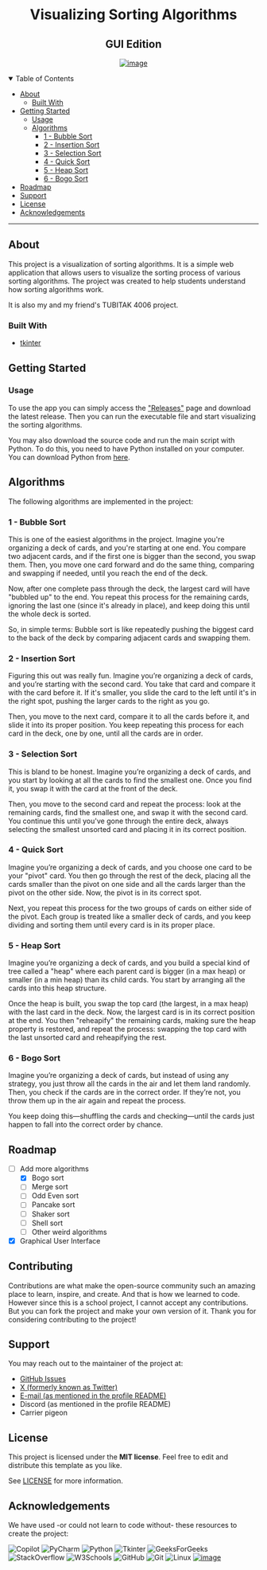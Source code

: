 <div style="text-align:center ;">
<h1>Visualizing Sorting Algorithms</h1>
<h2>GUI Edition</h2>

[![image](https://img.shields.io/badge/MIT-green?style=for-the-badge)](LICENSE)
</div>


<details open="open">
<summary>Table of Contents</summary>

- [About](#about)
  - [Built With](#built-with)
- [Getting Started](#getting-started)
  - [Usage](#usage)
  - [Algorithms](#algorithms)
    - [1 - Bubble Sort](#1---bubble-sort)
    - [2 - Insertion Sort](#2---insertion-sort)
    - [3 - Selection Sort](#3---selection-sort)
    - [4 - Quick Sort](#4---quick-sort)
    - [5 - Heap Sort](#5---heap-sort)
    - [6 - Bogo Sort](#6---bogo-sort)
- [Roadmap](#roadmap)
- [Support](#support)
- [License](#license)
- [Acknowledgements](#acknowledgements)

</details>

---

## About

This project is a visualization of sorting algorithms. It is a simple web application that allows users to visualize the sorting process of various sorting algorithms. The project was created to help students understand how sorting algorithms work.

It is also my and my friend's TUBITAK 4006 project.

### Built With
- [tkinter](https://docs.python.org/3/library/tkinter.html)

## Getting Started
### Usage
To use the app you can simply access the ["Releases"](https://github.com/axolotlagatsuma/visualizing-sorting-algorithms/releases) page and download the latest release. Then you can run the executable file and start visualizing the sorting algorithms.

You may also download the source code and run the main script with Python. To do this, you need to have Python installed on your computer. You can download Python from [here](https://www.python.org/downloads/).

## Algorithms
The following algorithms are implemented in the project:
### 1 - Bubble Sort
This is one of the easiest algorithms in the project. Imagine you're organizing a deck of cards, and you're starting at one end. You compare two adjacent cards, and if the first one is bigger than the second, you swap them. Then, you move one card forward and do the same thing, comparing and swapping if needed, until you reach the end of the deck.

Now, after one complete pass through the deck, the largest card will have "bubbled up" to the end. You repeat this process for the remaining cards, ignoring the last one (since it's already in place), and keep doing this until the whole deck is sorted.

So, in simple terms: Bubble sort is like repeatedly pushing the biggest card to the back of the deck by comparing adjacent cards and swapping them.

### 2 - Insertion Sort
Figuring this out was really fun. Imagine you’re organizing a deck of cards, and you’re starting with the second card. You take that card and compare it with the card before it. If it's smaller, you slide the card to the left until it's in the right spot, pushing the larger cards to the right as you go.

Then, you move to the next card, compare it to all the cards before it, and slide it into its proper position. You keep repeating this process for each card in the deck, one by one, until all the cards are in order.

### 3 - Selection Sort
This is bland to be honest. Imagine you’re organizing a deck of cards, and you start by looking at all the cards to find the smallest one. Once you find it, you swap it with the card at the front of the deck.

Then, you move to the second card and repeat the process: look at the remaining cards, find the smallest one, and swap it with the second card. You continue this until you've gone through the entire deck, always selecting the smallest unsorted card and placing it in its correct position.

### 4 - Quick Sort
Imagine you’re organizing a deck of cards, and you choose one card to be your "pivot" card. You then go through the rest of the deck, placing all the cards smaller than the pivot on one side and all the cards larger than the pivot on the other side. Now, the pivot is in its correct spot.

Next, you repeat this process for the two groups of cards on either side of the pivot. Each group is treated like a smaller deck of cards, and you keep dividing and sorting them until every card is in its proper place.

### 5 - Heap Sort
Imagine you’re organizing a deck of cards, and you build a special kind of tree called a "heap" where each parent card is bigger (in a max heap) or smaller (in a min heap) than its child cards. You start by arranging all the cards into this heap structure.

Once the heap is built, you swap the top card (the largest, in a max heap) with the last card in the deck. Now, the largest card is in its correct position at the end. You then "reheapify" the remaining cards, making sure the heap property is restored, and repeat the process: swapping the top card with the last unsorted card and reheapifying the rest.

### 6 - Bogo Sort
Imagine you’re organizing a deck of cards, but instead of using any strategy, you just throw all the cards in the air and let them land randomly. Then, you check if the cards are in the correct order. If they’re not, you throw them up in the air again and repeat the process.

You keep doing this—shuffling the cards and checking—until the cards just happen to fall into the correct order by chance.

## Roadmap
- [ ] Add more algorithms
  - [X] Bogo sort
  - [ ] Merge sort
  - [ ] Odd Even sort
  - [ ] Pancake sort
  - [ ] Shaker sort
  - [ ] Shell sort
  - [ ] Other weird algorithms 
- [x] Graphical User Interface

## Contributing
Contributions are what make the open-source community such an amazing place to learn, inspire, and create. And that is how we learned to code. However since this is a school project, I cannot accept any contributions. But you can fork the project and make your own version of it.
Thank you for considering contributing to the project!

## Support
You may reach out to the maintainer of the project at:
- [GitHub Issues](https://github.com/axolotlagatsuma/visualizing-sorting-algorithms/issues)
- [X (formerly known as Twitter)](https://x.com/axolotlagatsuma)
- [E-mail (as mentioned in the profile README)](mailto:agatsuma@axolotldev.xyz)
- Discord (as mentioned in the profile README)
- Carrier pigeon

## License

This project is licensed under the **MIT license**. Feel free to edit and distribute this template as you like.

See [LICENSE](LICENSE) for more information.

## Acknowledgements
We have used -or could not learn to code without- these resources to create the project:

![Copilot](https://img.shields.io/badge/github%20copilot-000000?style=for-the-badge&logo=githubcopilot&logoColor=white)
![PyCharm](https://img.shields.io/badge/PyCharm-000000.svg?&style=for-the-badge&logo=PyCharm&logoColor=white)
![Python](https://img.shields.io/badge/Python-FFD43B?style=for-the-badge&logo=python&logoColor=blue)
![Tkinter](https://img.shields.io/badge/Tkinter-FFD43B?style=for-the-badge&logo=Python&logoColor=blue)
![GeeksForGeeks](https://img.shields.io/badge/GeeksforGeeks-gray?style=for-the-badge&logo=geeksforgeeks&logoColor=35914c)
![StackOverflow](https://img.shields.io/badge/StackOverflow-gray?style=for-the-badge&logo=stackoverflow&logoColor=orange)
![W3Schools](https://img.shields.io/badge/W3Schools-gray?style=for-the-badge&logo=w3schools&logoColor=4CAF50)
![GitHub](https://img.shields.io/badge/GitHub-181717?style=for-the-badge&logo=github&logoColor=white)
![Git](https://img.shields.io/badge/Git-F05032?style=for-the-badge&logo=git&logoColor=white)
![Linux](https://img.shields.io/badge/Linux-FCC624?style=for-the-badge&logo=linux&logoColor=black)
[![image](https://img.shields.io/badge/SortVisualizer-F05032?style=for-the-badge&logo=github&logoColor=white)](https://sortvisualizer.com/)